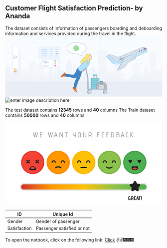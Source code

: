 ## **Customer Flight Satisfaction Prediction- by Ananda**
The dataset consists of information of passengers boarding and deboarding information and services provided during the travel in the flight.
![Airline satisfaction Image1.png](https://github.com/anNda1/Customer_satisfaction_survey_air_travel/blob/main/Airline%20satisfaction%20Image1.png?raw=true)
![enter image description here](https://airbus-h.assetsadobe2.com/is/image/content/dam/products-and-solutions/commercial-aircraft/cabin-and-cargo/A320_Hero_10a.jpg?wid=1280&fit=fit,1&qlt=85,0&fmt=png-alpha)

The test dataset contains **12345** rows and **40** columns
The Train dataset contains **50000** rows and **40** columns

![Image2.png](https://github.com/anNda1/Customer_satisfaction_survey_air_travel/blob/main/Image2.png?raw=true)

|ID|  Unique Id|
|--|--|
|Gender  | Gender of passenger |
|Satisfaction | Passenger satisfied or not|

To open the notbook, click on the following link: [Click](https://github.com/anNda1/Customer_satisfaction_survey_air_travel/blob/main/Flight%20Passenger%20Satisfaction%20Prediction.ipynb)
✌✌🎆🎆🎆
